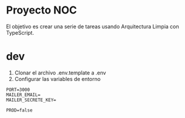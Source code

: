 # Proyecto NOC

El objetivo es crear una serie de tareas usando Arquitectura Limpia con TypeScript.

# dev
1. Clonar el archivo .env.template a .env
2. Configurar las variables de entorno
```
PORT=3000
MAILER_EMAIL=
MAILER_SECRETE_KEY=

PROD=false
```